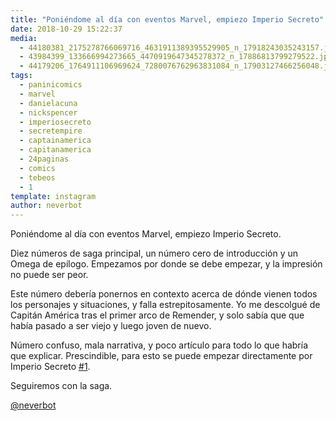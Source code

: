 ```yaml
---
title: "Poniéndome al día con eventos Marvel, empiezo Imperio Secreto"
date: 2018-10-29 15:22:37
media: 
  - 44180381_2175278766069716_4631911389395529905_n_17918243035243157.jpg
  - 43984399_133666994273665_4470919647345278372_n_17886813799279522.jpg
  - 44179206_1764911106969624_7280076762963831084_n_17903127466256048.jpg
tags: 
  - paninicomics
  - marvel
  - danielacuna
  - nickspencer
  - imperiosecreto
  - secretempire
  - captainamerica
  - capitanamerica
  - 24paginas
  - comics
  - tebeos
  - 1
template: instagram
author: neverbot
---
```


Poniéndome al día con eventos Marvel, empiezo Imperio Secreto.


Diez números de saga principal, un número cero de introducción y un Omega de epílogo. Empezamos por donde se debe empezar, y la impresión no puede ser peor.


Este número debería ponernos en contexto acerca de dónde vienen todos los personajes y situaciones, y falla estrepitosamente. Yo me descolgué de Capitán América tras el primer arco de Remender, y solo sabía que que había pasado a ser viejo y luego joven de nuevo.


Número confuso, mala narrativa, y poco artículo para todo lo que habría que explicar. Prescindible, para esto se puede empezar directamente por Imperio Secreto [#1](/tags/1).


Seguiremos con la saga.


[@neverbot](https://instagram.com/neverbot)
